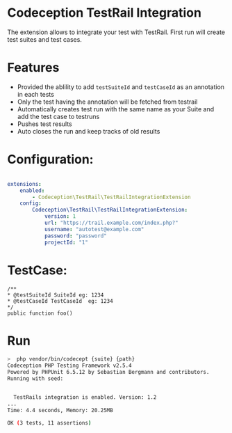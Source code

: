 # Codeception TestRail Integration

The extension allows to integrate your test with TestRail. First run will create test suites and test cases.

# Features
 * Provided the ablility to add ```testSuiteId``` and ```testCaseId``` as an annotation in each tests
 * Only the test having the annotation will be fetched from testrail
 * Automatically creates test run with the same name as your Suite and add the test case to testruns
 * Pushes test results
 * Auto closes the run and keep tracks of old results



# Configuration:
```yml

extensions:
    enabled:
        - Codeception\TestRail\TestRailIntegrationExtension
    config:
        Codeception\TestRail\TestRailIntegrationExtension:
            version: 1
            url: "https://trail.example.com/index.php?"
            username: "autotest@example.com"
            password: "password"
            projectId: "1"

```

# TestCase:
```
/**
* @testSuiteId SuiteId eg: 1234
* @testCaseId TestCaseId  eg: 1234
*/
public function foo()

```

# Run
```bash
>  php vendor/bin/codecept {suite} {path} 
Codeception PHP Testing Framework v2.5.4
Powered by PHPUnit 6.5.12 by Sebastian Bergmann and contributors.
Running with seed:


  TestRails integration is enabled. Version: 1.2
...
Time: 4.4 seconds, Memory: 20.25MB

OK (3 tests, 11 assertions)
```
